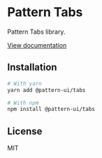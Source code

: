 # Pattern Tabs

Pattern Tabs library.

[View documentation](https://pattern.icu/)

## Installation

```sh
# With yarn
yarn add @pattern-ui/tabs

# With npm
npm install @pattern-ui/tabs
```

## License

MIT
